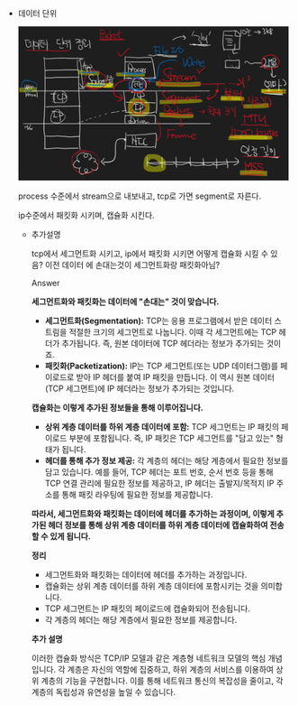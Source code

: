 - 데이터 단위
    
    ![image.png](images/Data1.webp)
    
    process 수준에서 stream으로 내보내고, tcp로 가면 segment로 자른다.
    
    ip수준에서 패킷화 시키며, 캡슐화 시킨다.
    
    - 추가설명
        
        tcp에서 세그먼트화 시키고, ip에서 패킷화 시키면 어떻게 캡슐화 시킬 수 있음? 이전 데이터 에 손대는것이 세그먼트화랑 패킷화아님?
        
        Answer
        
        **세그먼트화와 패킷화는 데이터에 "손대는" 것이 맞습니다.**
        
        - **세그먼트화(Segmentation):** TCP는 응용 프로그램에서 받은 데이터 스트림을 적절한 크기의 세그먼트로 나눕니다. 이때 각 세그먼트에는 TCP 헤더가 추가됩니다. 즉, 원본 데이터에 TCP 헤더라는 정보가 추가되는 것이죠.
        - **패킷화(Packetization):** IP는 TCP 세그먼트(또는 UDP 데이터그램)를 페이로드로 받아 IP 헤더를 붙여 IP 패킷을 만듭니다. 이 역시 원본 데이터(TCP 세그먼트)에 IP 헤더라는 정보가 추가되는 것입니다.
        
        **캡슐화는 이렇게 추가된 정보들을 통해 이루어집니다.**
        
        - **상위 계층 데이터를 하위 계층 데이터에 포함:** TCP 세그먼트는 IP 패킷의 페이로드 부분에 포함됩니다. 즉, IP 패킷은 TCP 세그먼트를 "담고 있는" 형태가 됩니다.
        - **헤더를 통해 추가 정보 제공:** 각 계층의 헤더는 해당 계층에서 필요한 정보를 담고 있습니다. 예를 들어, TCP 헤더는 포트 번호, 순서 번호 등을 통해 TCP 연결 관리에 필요한 정보를 제공하고, IP 헤더는 출발지/목적지 IP 주소를 통해 패킷 라우팅에 필요한 정보를 제공합니다.
        
        **따라서, 세그먼트화와 패킷화는 데이터에 헤더를 추가하는 과정이며, 이렇게 추가된 헤더 정보를 통해 상위 계층 데이터를 하위 계층 데이터에 캡슐화하여 전송할 수 있게 됩니다.**
        
        **정리**
        
        - 세그먼트화와 패킷화는 데이터에 헤더를 추가하는 과정입니다.
        - 캡슐화는 상위 계층 데이터를 하위 계층 데이터에 포함시키는 것을 의미합니다.
        - TCP 세그먼트는 IP 패킷의 페이로드에 캡슐화되어 전송됩니다.
        - 각 계층의 헤더는 해당 계층에서 필요한 정보를 제공합니다.
        
        **추가 설명**
        
        이러한 캡슐화 방식은 TCP/IP 모델과 같은 계층형 네트워크 모델의 핵심 개념입니다. 각 계층은 자신의 역할에 집중하고, 하위 계층의 서비스를 이용하여 상위 계층의 기능을 구현합니다. 이를 통해 네트워크 통신의 복잡성을 줄이고, 각 계층의 독립성과 유연성을 높일 수 있습니다.